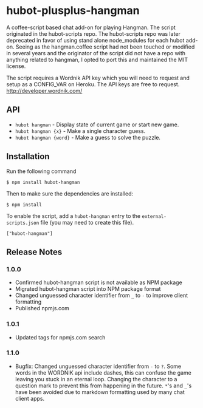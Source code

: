 hubot-plusplus-hangman
==============

A coffee-script based chat add-on for playing Hangman. The script originated in the hubot-scripts repo. The hubot-scripts repo was later deprecated in favor of using stand alone node_modules for each hubot add-on. Seeing as the hangman.coffee script had not been touched or modified in several years and the originator of the script did not have a repo with anything related to hangman, I opted to port this and maintained the MIT license.

The script requires a Wordnik API key which you will need to request and setup as a CONFIG_VAR on Heroku. The API keys are free to request. http://developer.wordnik.com/

API
---

* `hubot hangman` - Display state of current game or start new game.
* `hubot hangman {x}` - Make a single character guess.
* `hubot hangman {word}` - Make a guess to solve the puzzle.

## Installation

Run the following command 

    $ npm install hubot-hangman

Then to make sure the dependencies are installed:

    $ npm install

To enable the script, add a `hubot-hangman` entry to the `external-scripts.json`
file (you may need to create this file).

    ["hubot-hangman"]

## Release Notes

### 1.0.0
 
* Confirmed hubot-hangman script is not available as NPM package
* Migrated hubot-hangman script into NPM package format
* Changed unguessed character identifier from `_` to `-` to improve client formatting
* Published npmjs.com

### 1.0.1

* Updated tags for npmjs.com search

### 1.1.0

* Bugfix: Changed unguessed character identifier from `-` to `?`. Some words in the WORDNIK api include dashes, this can confuse the game leaving you stuck in an eternal loop. Changing the character to a question mark to prevent this from happening in the future. `*`'s and `_`'s have been avoided due to markdown formatting used by many chat client apps.

